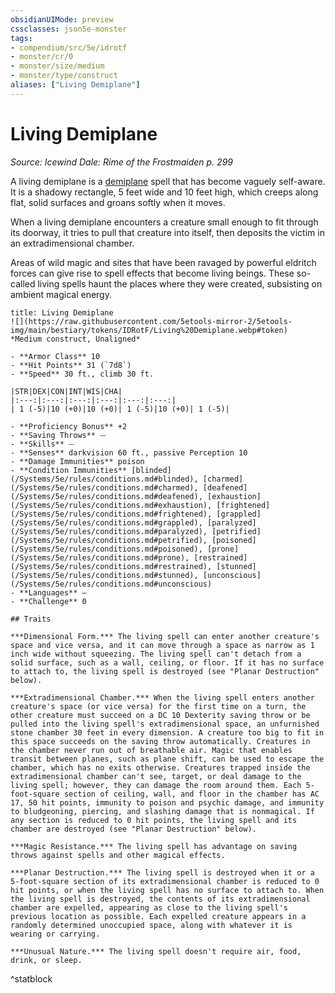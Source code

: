 ```yaml
---
obsidianUIMode: preview
cssclasses: json5e-monster
tags:
- compendium/src/5e/idrotf
- monster/cr/0
- monster/size/medium
- monster/type/construct
aliases: ["Living Demiplane"]
---
```

# Living Demiplane
*Source: Icewind Dale: Rime of the Frostmaiden p. 299*  

A living demiplane is a [demiplane](/Systems/5e/spells/demiplane.md) spell that has become vaguely self-aware. It is a shadowy rectangle, 5 feet wide and 10 feet high, which creeps along flat, solid surfaces and groans softly when it moves.

When a living demiplane encounters a creature small enough to fit through its doorway, it tries to pull that creature into itself, then deposits the victim in an extradimensional chamber.

Areas of wild magic and sites that have been ravaged by powerful eldritch forces can give rise to spell effects that become living beings. These so-called living spells haunt the places where they were created, subsisting on ambient magical energy.

```ad-statblock
title: Living Demiplane
![](https://raw.githubusercontent.com/5etools-mirror-2/5etools-img/main/bestiary/tokens/IDRotF/Living%20Demiplane.webp#token)
*Medium construct, Unaligned*

- **Armor Class** 10
- **Hit Points** 31 (`7d8`)
- **Speed** 30 ft., climb 30 ft.

|STR|DEX|CON|INT|WIS|CHA|
|:---:|:---:|:---:|:---:|:---:|:---:|
| 1 (-5)|10 (+0)|10 (+0)| 1 (-5)|10 (+0)| 1 (-5)|

- **Proficiency Bonus** +2
- **Saving Throws** ⏤
- **Skills** ⏤
- **Senses** darkvision 60 ft., passive Perception 10
- **Damage Immunities** poison
- **Condition Immunities** [blinded](/Systems/5e/rules/conditions.md#blinded), [charmed](/Systems/5e/rules/conditions.md#charmed), [deafened](/Systems/5e/rules/conditions.md#deafened), [exhaustion](/Systems/5e/rules/conditions.md#exhaustion), [frightened](/Systems/5e/rules/conditions.md#frightened), [grappled](/Systems/5e/rules/conditions.md#grappled), [paralyzed](/Systems/5e/rules/conditions.md#paralyzed), [petrified](/Systems/5e/rules/conditions.md#petrified), [poisoned](/Systems/5e/rules/conditions.md#poisoned), [prone](/Systems/5e/rules/conditions.md#prone), [restrained](/Systems/5e/rules/conditions.md#restrained), [stunned](/Systems/5e/rules/conditions.md#stunned), [unconscious](/Systems/5e/rules/conditions.md#unconscious)
- **Languages** —
- **Challenge** 0

## Traits

***Dimensional Form.*** The living spell can enter another creature's space and vice versa, and it can move through a space as narrow as 1 inch wide without squeezing. The living spell can't detach from a solid surface, such as a wall, ceiling, or floor. If it has no surface to attach to, the living spell is destroyed (see "Planar Destruction" below).

***Extradimensional Chamber.*** When the living spell enters another creature's space (or vice versa) for the first time on a turn, the other creature must succeed on a DC 10 Dexterity saving throw or be pulled into the living spell's extradimensional space, an unfurnished stone chamber 30 feet in every dimension. A creature too big to fit in this space succeeds on the saving throw automatically. Creatures in the chamber never run out of breathable air. Magic that enables transit between planes, such as plane shift, can be used to escape the chamber, which has no exits otherwise. Creatures trapped inside the extradimensional chamber can't see, target, or deal damage to the living spell; however, they can damage the room around them. Each 5-foot-square section of ceiling, wall, and floor in the chamber has AC 17, 50 hit points, immunity to poison and psychic damage, and immunity to bludgeoning, piercing, and slashing damage that is nonmagical. If any section is reduced to 0 hit points, the living spell and its chamber are destroyed (see "Planar Destruction" below).

***Magic Resistance.*** The living spell has advantage on saving throws against spells and other magical effects.

***Planar Destruction.*** The living spell is destroyed when it or a 5-foot-square section of its extradimensional chamber is reduced to 0 hit points, or when the living spell has no surface to attach to. When the living spell is destroyed, the contents of its extradimensional chamber are expelled, appearing as close to the living spell's previous location as possible. Each expelled creature appears in a randomly determined unoccupied space, along with whatever it is wearing or carrying.

***Unusual Nature.*** The living spell doesn't require air, food, drink, or sleep.
```
^statblock